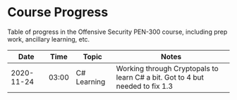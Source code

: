 # Course Progress
Table of progress in the Offensive Security PEN-300 course, including prep work, ancillary learning, etc.

|**Date**  |**Time**|**Topic**    |**Notes**                                                               |
|----------|--------|-------------|------------------------------------------------------------------------|
|2020-11-24| 03:00  |C# Learning  |Working through Cryptopals to learn C# a bit. Got to 4 but needed to fix 1.3|
